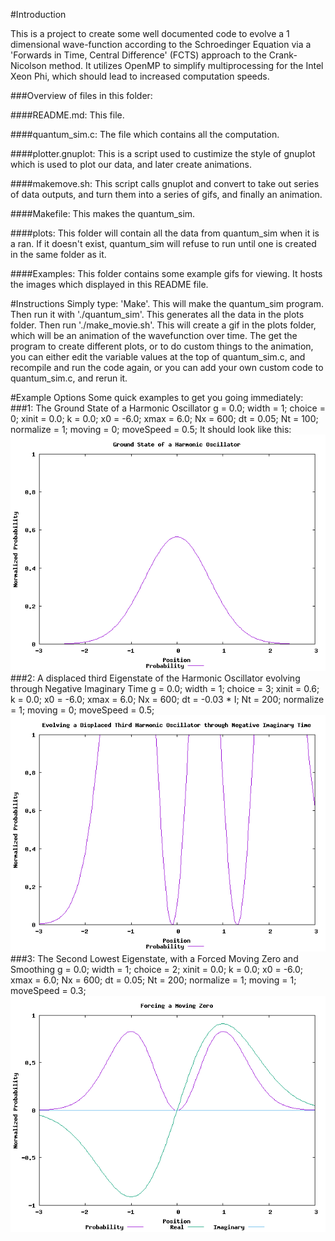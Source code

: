 #Introduction

This is a project to create some well documented code to evolve a 1 dimensional wave-function according to the Schroedinger Equation via a 'Forwards in Time, Central Difference' (FCTS) approach to the Crank-Nicolson method. It utilizes OpenMP to simplify multiprocessing for the Intel Xeon Phi, which should lead to increased computation speeds.

###Overview of files in this folder:

####README.md:
This file.

####quantum_sim.c:
The file which contains all the computation.

####plotter.gnuplot:
This is a script used to custimize the style of gnuplot which is used to plot our data, and later create animations.

####makemove.sh:
This script calls gnuplot and convert to take out series of data outputs, and turn them into a series of gifs, and finally an animation.

####Makefile:
This makes the quantum_sim.

####plots:
This folder will contain all the data from quantum_sim when it is a ran. If it doesn't exist, quantum_sim will refuse to run until one is created in the same folder as it.

####Examples:
This folder contains some example gifs for viewing. It hosts the images which displayed in this README file.

#Instructions
Simply type: 'Make'. This will make the quantum_sim program. Then run it with './quantum_sim'. This generates all the data in the plots folder. Then run './make_movie.sh'. This will create a gif in the plots folder, which will be an animation of the wavefunction over time. The get the program to create different plots, or to do custom things to the animation, you can either edit the variable values at the top of quantum_sim.c, and recompile and run the code again, or you can add your own custom code to quantum_sim.c, and rerun it.

#Example Options
Some quick examples to get you going immediately:
###1: The Ground State of a Harmonic Oscillator
	g = 0.0;
	width = 1;
	choice = 0;
	xinit = 0.0;
	k = 0.0;
	x0 = -6.0;
	xmax = 6.0;
	Nx = 600;
	dt = 0.05;
	Nt = 100;
	normalize = 1;
	moving = 0;
	moveSpeed = 0.5;
It should look like this:
![](https://github.com/JohnScolaro/parallel-quantum-vertex-simulator/blob/master/examples/ground_state.gif)
###2: A displaced third Eigenstate of the Harmonic Oscillator evolving through Negative Imaginary Time
	g = 0.0;
	width = 1;
	choice = 3;
	xinit = 0.6;
	k = 0.0;
	x0 = -6.0;
	xmax = 6.0;
	Nx = 600;
	dt = -0.03 * I;
	Nt = 200;
	normalize = 1;
	moving = 0;
	moveSpeed = 0.5;
![](https://github.com/JohnScolaro/parallel-quantum-vertex-simulator/blob/master/examples/neg_imag.gif)
###3: The Second Lowest Eigenstate, with a Forced Moving Zero and Smoothing
	g = 0.0;
	width = 1;
	choice = 2;
	xinit = 0.0;
	k = 0.0;
	x0 = -6.0;
	xmax = 6.0;
	Nx = 600;
	dt = 0.05;
	Nt = 200;
	normalize = 1;
	moving = 1;
	moveSpeed = 0.3;
![](https://github.com/JohnScolaro/parallel-quantum-vertex-simulator/blob/master/examples/forced_zero.gif)
